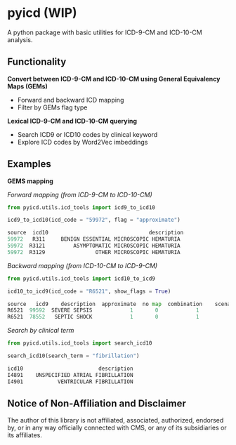 # pyicd (WIP)
A python package with basic utilities for ICD-9-CM and ICD-10-CM analysis.


## Functionality
<b>Convert between ICD-9-CM and ICD-10-CM using General Equivalency Maps (GEMs)</b>
- Forward and backward ICD mapping
- Filter by GEMs flag type

<b>Lexical ICD-9-CM and ICD-10-CM querying</b>
- Search ICD9 or ICD10 codes by clinical keyword 
- Explore ICD codes by Word2Vec imbeddings

## Examples
<b>GEMS mapping</b>

<i>Forward mapping (from ICD-9-CM to ICD-10-CM)</i>

```python
from pyicd.utils.icd_tools import icd9_to_icd10

icd9_to_icd10(icd_code = "59972", flag = "approximate")

source  icd10                                description
59972   R311     BENIGN ESSENTIAL MICROSCOPIC HEMATURIA
59972  R3121         ASYMPTOMATIC MICROSCOPIC HEMATURIA
59972  R3129                OTHER MICROSCOPIC HEMATURIA
``` 


<i>Backward mapping (from ICD-10-CM to ICD-9-CM)</i>

```python
from pyicd.utils.icd_tools import icd10_to_icd9

icd10_to_icd9(icd_code = "R6521", show_flags = True)

source   icd9    description  approximate  no map  combination    scenario  choice list  
R6521  99592  SEVERE SEPSIS            1       0            1           1            2  
R6521  78552   SEPTIC SHOCK            1       0            1           1            1          
```


<i>Search by clinical term</i>
  
 ```python
from pyicd.utils.icd_tools import search_icd10

search_icd10(search_term = "fibrillation")

icd10                        description
I4891    UNSPECIFIED ATRIAL FIBRILLATION
I4901           VENTRICULAR FIBRILLATION

```





## Notice of Non-Affiliation and Disclaimer 
The author of this library is not affiliated, associated, authorized, endorsed by, or in any way officially connected with CMS, or any of its subsidiaries or its affiliates.


